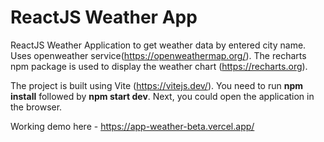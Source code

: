 # ReactJS Weather App
ReactJS Weather Application to get weather data by entered city name.
Uses openweather service(https://openweathermap.org/).
The recharts  npm package is used to display the weather chart (https://recharts.org).

The project is built using Vite (https://vitejs.dev/).
You need to run **npm install** followed by **npm start dev**. Next, you could open the application in the browser.

Working demo here - https://app-weather-beta.vercel.app/
